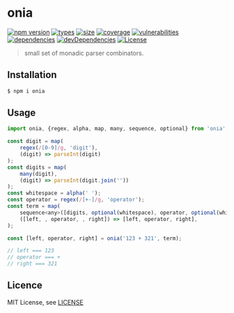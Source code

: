 <h1 align="left">onia</h1>

[![npm version][npm-src]][npm-href]
[![types][types-src]][types-href]
[![size][size-src]][size-href]
[![coverage][coverage-src]][coverage-href]
[![vulnerabilities][vulnerabilities-src]][vulnerabilities-href]
[![dependencies][dep-src]][dep-href]
[![devDependencies][devDep-src]][devDep-href]
[![License][license-src]][license-href]

> small set of monadic parser combinators.

## Installation
```bash
$ npm i onia
```

## Usage
```js
import onia, {regex, alpha, map, many, sequence, optional} from 'onia';

const digit = map(
    regex(/[0-9]/g, 'digit'),
    (digit) => parseInt(digit)
);
const digits = map(
    many(digit),
    (digit) => parseInt(digit.join(''))
);
const whitespace = alpha(' ');
const operator = regex(/[+-]/g, 'operator');
const term = map(
    sequence<any>([digits, optional(whitespace), operator, optional(whitespace), digits]),
    ([left, , operator, , right]) => [left, operator, right],
);

const [left, operator, right] = onia('123 + 321', term);

// left === 123
// operator === +
// right === 321
```

## Licence
MIT License, see [LICENSE](./LICENSE)

[npm-src]: https://badgen.net/npm/v/onia
[npm-href]: https://www.npmjs.com/package/onia
[size-src]: https://badgen.net/packagephobia/install/onia
[size-href]: https://packagephobia.com/result?p=onia
[types-src]: https://badgen.net/npm/types/onia
[types-href]: https://www.npmjs.com/package/onia
[coverage-src]: https://coveralls.io/repos/github/sovrin/onia/badge.svg?branch=master
[coverage-href]: https://coveralls.io/github/sovrin/onia?branch=master
[vulnerabilities-src]: https://snyk.io/test/github/sovrin/onia/badge.svg
[vulnerabilities-href]: https://snyk.io/test/github/sovrin/onia
[dep-src]: https://badgen.net/david/dep/sovrin/onia
[dep-href]: https://badgen.net/david/dep/sovrin/onia
[devDep-src]: https://badgen.net/david/dev/sovrin/onia
[devDep-href]: https://badgen.net/david/dev/sovrin/onia
[license-src]: https://badgen.net/github/license/sovrin/onia
[license-href]: LICENSE
